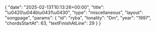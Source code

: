 {
    "date": "2025-02-13T10:13:26+00:00",
    "title": "\u0420\u044b\u0431\u0430",
    "type": "miscellaneous",
    "layout": "songpage",
    "params": {
        "id": "ryba",
        "tonality": "Dm",
        "year": "1997",
        "chordsStartAt": 63,
        "textFinishAtLine": 29
    }
}